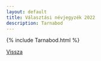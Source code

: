 ```yaml
---
layout: default
title: Választási névjegyzék 2022
description: Tarnabod
---
```


{% include Tarnabod.html %}

[Vissza](./)